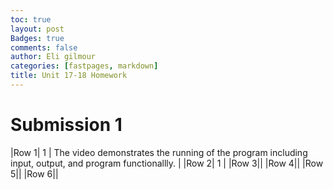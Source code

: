 ```yaml
---
toc: true
layout: post
Badges: true
comments: false
author: Eli gilmour
categories: [fastpages, markdown]
title: Unit 17-18 Homework
---
```


# Submission 1
|Row 1| 1 | The video demonstrates the running of the program including input, output, and program functionallly. |
|Row 2| 1 |
|Row 3||
|Row 4||
|Row 5||
|Row 6||
